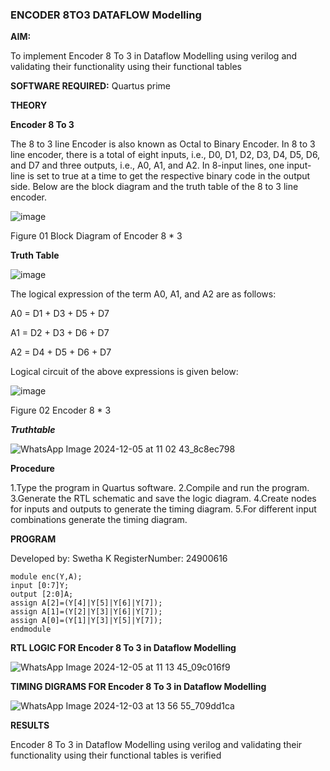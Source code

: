 ### ENCODER 8TO3 DATAFLOW Modelling

**AIM:**

To implement  Encoder 8 To 3 in Dataflow Modelling using verilog and validating their functionality using their functional tables

**SOFTWARE REQUIRED:** Quartus prime

**THEORY**

**Encoder 8 To 3**

The 8 to 3 line Encoder is also known as Octal to Binary Encoder. In 8 to 3 line encoder, there is a total of eight inputs, i.e., D0, D1, D2, D3, D4, D5, D6, and D7 and three outputs, i.e., A0, A1, and A2. In 8-input lines, one input-line is set to true at a time to get the respective binary code in the output side. Below are the block diagram and the truth table of the 8 to 3 line encoder.

![image](https://github.com/naavaneetha/ENCODER8TO3DATAFLOW/assets/154305477/0bc242c1-eb9e-4c47-afe5-30428470efc3)

Figure 01  Block Diagram of Encoder 8 * 3

**Truth Table**

![image](https://github.com/naavaneetha/ENCODER8TO3DATAFLOW/assets/154305477/35496b14-ae6e-4cd1-9abd-d6736b576575)

The logical expression of the term A0, A1, and A2 are as follows:

A0 = D1 + D3 + D5 + D7

A1 = D2 + D3 + D6 + D7

A2 = D4 + D5 + D6 + D7

Logical circuit of the above expressions is given below:

![image](https://github.com/naavaneetha/ENCODER8TO3DATAFLOW/assets/154305477/95acaee6-c873-4c75-89eb-ef09fb158053)

Figure 02  Encoder 8 * 3

 ***Truthtable***
 
 ![WhatsApp Image 2024-12-05 at 11 02 43_8c8ec798](https://github.com/user-attachments/assets/008dc1a2-c0e6-47c8-8d0c-c39ff1dd9840)

**Procedure**

1.Type the program in Quartus software. 2.Compile and run the program. 3.Generate
the RTL schematic and save the logic diagram. 4.Create nodes for inputs and outputs to
generate the timing diagram. 5.For different input combinations generate the timing
diagram.

**PROGRAM**

Developed by: Swetha K RegisterNumber: 24900616
```
module enc(Y,A);
input [0:7]Y;
output [2:0]A;
assign A[2]=(Y[4]|Y[5]|Y[6]|Y[7]);
assign A[1]=(Y[2]|Y[3]|Y[6]|Y[7]);
assign A[0]=(Y[1]|Y[3]|Y[5]|Y[7]);
endmodule
```
**RTL LOGIC FOR Encoder 8 To 3 in Dataflow Modelling**

![WhatsApp Image 2024-12-05 at 11 13 45_09c016f9](https://github.com/user-attachments/assets/2969fdb4-2262-49b1-9990-f21e4afc7182)


**TIMING DIGRAMS FOR Encoder 8 To 3 in Dataflow Modelling**

![WhatsApp Image 2024-12-03 at 13 56 55_709dd1ca](https://github.com/user-attachments/assets/1829724c-7804-4dc4-9fa2-62d8fb1256bd)


**RESULTS**

 Encoder 8 To 3 in Dataflow Modelling using verilog and validating their functionality using their functional tables is verified



